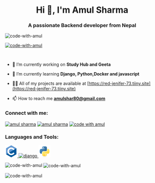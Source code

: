 <h1 align="center">Hi 👋, I'm Amul Sharma</h1>
<h3 align="center">A passionate Backend developer from Nepal</h3>

<p align="left"> <img src="https://komarev.com/ghpvc/?username=code-with-amul&label=Profile%20views&color=0e75b6&style=flat" alt="code-with-amul"/> </p>

<p align="left"> <a href="https://github.com/ryo-ma/github-profile-trophy"><img src="https://github-profile-trophy.vercel.app/?username=code-with-amul" alt="code-with-amul" /></a> </p>

<p align="left"> <a href="https://twitter.com/" target="blank"><img src="https://img.shields.io/twitter/follow/?logo=twitter&style=for-the-badge" alt="" /></a> </p>

- 🔭 I’m currently working on **Study Hub and Geeta**

- 🌱 I’m currently learning **Django, Python,Docker and javascript**

- 👨‍💻 All of my projects are available at [https://red-jenifer-73.tiiny.site](https://red-jenifer-73.tiiny.site)

- 📫 How to reach me **amulshar80@gmail.com**

<h3 align="left">Connect with me:</h3>
<p align="left">
<a href="https://linkedin.com/in/amul sharma" target="blank"><img align="center" src="https://raw.githubusercontent.com/rahuldkjain/github-profile-readme-generator/master/src/images/icons/Social/linked-in-alt.svg" alt="amul sharma" height="30" width="40" /></a>
<a href="https://fb.com/amul sharma" target="blank"><img align="center" src="https://raw.githubusercontent.com/rahuldkjain/github-profile-readme-generator/master/src/images/icons/Social/facebook.svg" alt="amul sharma" height="30" width="40" /></a>
<a href="https://www.youtube.com/c/code with amul" target="blank"><img align="center" src="https://raw.githubusercontent.com/rahuldkjain/github-profile-readme-generator/master/src/images/icons/Social/youtube.svg" alt="code with amul" height="30" width="40" /></a>
</p>

<h3 align="left">Languages and Tools:</h3>
<p align="left"> <a href="https://www.cprogramming.com/" target="_blank" rel="noreferrer"> <img src="https://raw.githubusercontent.com/devicons/devicon/master/icons/c/c-original.svg" alt="c" width="40" height="40"/> </a> <a href="https://www.djangoproject.com/" target="_blank" rel="noreferrer"> <img src="https://cdn.worldvectorlogo.com/logos/django.svg" alt="django" width="40" height="40"/> </a> <a href="https://www.python.org" target="_blank" rel="noreferrer"> <img src="https://raw.githubusercontent.com/devicons/devicon/master/icons/python/python-original.svg" alt="python" width="40" height="40"/> </a> </p>

<p><img align="left" src="https://github-readme-stats.vercel.app/api/top-langs?username=code-with-amul&show_icons=true&locale=en&layout=compact" alt="code-with-amul" /></p>

<p>&nbsp;<img align="center" src="https://github-readme-stats.vercel.app/api?username=code-with-amul&show_icons=true&locale=en" alt="code-with-amul" /></p>

<p><img align="center" src="https://github-readme-streak-stats.herokuapp.com/?user=code-with-amul" alt="code-with-amul" /></p>
